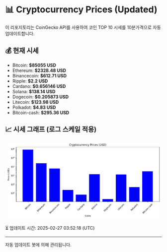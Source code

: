 
# 📊 Cryptocurrency Prices (Updated)

이 리포지토리는 CoinGecko API를 사용하여 코인 TOP 10 시세를 10분가격으로 자동 업데이트합니다.

## 💰 현재 시세
- Bitcoin: **$85055 USD**
- Ethereum: **$2328.48 USD**
- Binancecoin: **$612.71 USD**
- Ripple: **$2.2 USD**
- Cardano: **$0.656146 USD**
- Solana: **$138.14 USD**
- Dogecoin: **$0.205873 USD**
- Litecoin: **$123.98 USD**
- Polkadot: **$4.83 USD**
- Bitcoin-cash: **$295.36 USD**

## 📈 시세 그래프 (로그 스케일 적용)
![Crypto Prices](crypto_prices.png)

⏳ 업데이트 시간: 2025-02-27 03:52:18 (UTC)

---
자동 업데이트 봇에 의해 관리됩니다.
